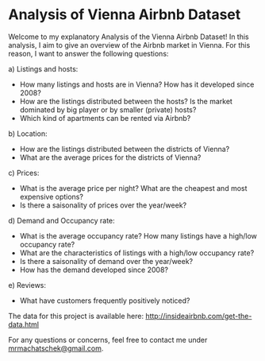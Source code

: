 # Analysis of Vienna Airbnb Dataset
Welcome to my explanatory Analysis of the Vienna Airbnb Dataset!
In this analysis, I aim to give an overview of the Airbnb market in Vienna. For this reason, I want to answer the following questions: 

a) Listings and hosts:
* How many listings and hosts are in Vienna? How has it developed since 2008? 
* How are the listings distributed between the hosts? Is the market dominated by big player or by smaller (private) hosts?
* Which kind of apartments can be rented via Airbnb?

b) Location:
* How are the listings distributed between the districts of Vienna?
* What are the average prices for the districts of Vienna? 

c) Prices:
* What is the average price per night? What are the cheapest and most expensive options? 
* Is there a saisonality of prices over the year/week?

d) Demand and Occupancy rate:
* What is the average occupancy rate? How many listings have a high/low occupancy rate? 
* What are the characteristics of listings with a high/low occupancy rate? 
* Is there a saisonality of demand over the year/week?
* How has the demand developed since 2008?

e) Reviews: 
* What have customers frequently positively noticed?

The data for this project is available here: http://insideairbnb.com/get-the-data.html

For any questions or concerns, feel free to contact me under mrmachatschek@gmail.com.
